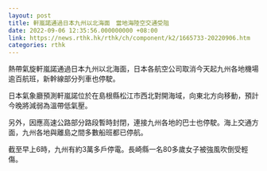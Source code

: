```yaml
---
layout: post
title: 軒嵐諾通過日本九州以北海面　當地海陸空交通受阻
date: 2022-09-06 12:35:56.000000000 +08:00
link: https://news.rthk.hk/rthk/ch/component/k2/1665733-20220906.htm
categories: rthk
---
```


熱帶氣旋軒嵐諾通過日本九州以北海面，日本各航空公司取消今天起九州各地機場逾百航班，新幹線部分列車也停駛。

日本氣象廳預測軒嵐諾位於在島根縣松江市西北對開海域，向東北方向移動，預計今晚將減弱為溫帶低氣壓。

另外，因應高速公路部分路段暫時封閉，連接九州各地的巴士也停駛。海上交通方面，九州各地與離島之間多數船班都已停航。

截至早上6時，九州有約3萬多戶停電。長崎縣一名80多歲女子被強風吹倒受輕傷。
